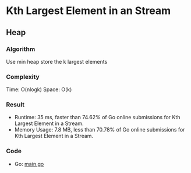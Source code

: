 # Kth Largest Element in an Stream
## Heap
### Algorithm
Use min heap store the k largest elements
### Complexity
Time: O(nlogk)
Space: O(k)
### Result
- Runtime: 35 ms, faster than 74.62% of Go online submissions for Kth Largest Element in a Stream.
- Memory Usage: 7.8 MB, less than 70.78% of Go online submissions for Kth Largest Element in a Stream.
### Code
- Go: [main.go](#maingo)